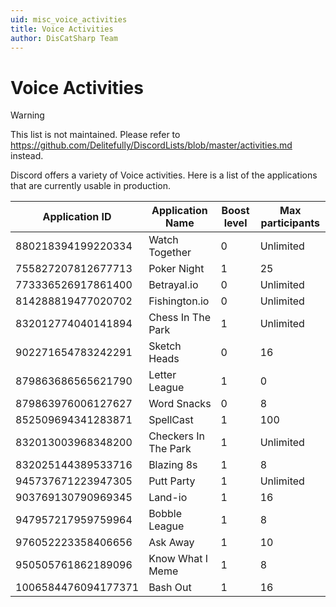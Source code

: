 ```yaml
---
uid: misc_voice_activities
title: Voice Activities
author: DisCatSharp Team
---
```


# Voice Activities

> [!WARNING]
 > This list is not maintained.
 > Please refer to https://github.com/Delitefully/DiscordLists/blob/master/activities.md instead.

Discord offers a variety of Voice activities. Here is a list of the applications that are currently usable in production.

| Application ID                      | Application Name                                         | Boost level                                                                                                 | Max participants
| ------------------------ | --------------------------------------------- | ----------------------------------------------------------------------------------------------------------- | ----------- |
880218394199220334 | Watch Together | 0 | Unlimited
755827207812677713 | Poker Night | 1 | 25
773336526917861400 | Betrayal.io | 0 | Unlimited
814288819477020702 | Fishington.io | 0 | Unlimited
832012774040141894 | Chess In The Park | 1 | Unlimited
902271654783242291 | Sketch Heads | 0 | 16
879863686565621790 | Letter League | 1 | 0
879863976006127627 | Word Snacks | 0 | 8
852509694341283871 | SpellCast | 1 | 100
832013003968348200 | Checkers In The Park | 1 | Unlimited
832025144389533716 | Blazing 8s | 1 | 8
945737671223947305 | Putt Party | 1 | Unlimited
903769130790969345 | Land-io | 1 | 16
947957217959759964 | Bobble League | 1 | 8
976052223358406656 | Ask Away | 1 | 10
950505761862189096 | Know What I Meme | 1 | 8
1006584476094177371 | Bash Out | 1 | 16


